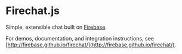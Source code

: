 Firechat.js
===========

Simple, extensible chat built on [Firebase](https://firebase.com).

For demos, documentation, and integration instructions, see [http://firebase.github.io/firechat/](http://firebase.github.io/firechat/).
